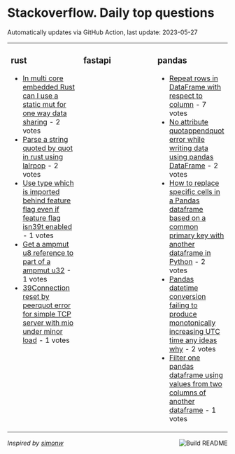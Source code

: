 # Stackoverflow. Daily top questions 

Automatically updates via GitHub Action, last update: <!-- date starts -->2023-05-27<!-- date ends -->


<table><tr><td valign="top" width="33%">

### rust
<!-- rust starts -->
* [In multi core embedded Rust can I use a static mut for one way data sharing](https://stackoverflow.com/questions/76341183/in-multi-core-embedded-rust-can-i-use-a-static-mut-for-one-way-data-sharing) - 2 votes
* [Parse a string quoted by quot in rust using lalrpop](https://stackoverflow.com/questions/76337209/parse-a-string-quoted-by-in-rust-using-lalrpop) - 2 votes
* [Use type which is imported behind feature flag even if feature flag isn39t enabled](https://stackoverflow.com/questions/76346526/use-type-which-is-imported-behind-feature-flag-even-if-feature-flag-isnt-enab) - 1 votes
* [Get a ampmut u8 reference to part of a ampmut u32](https://stackoverflow.com/questions/76337924/get-a-mut-u8-reference-to-part-of-a-mut-u32) - 1 votes
* [39Connection reset by peerquot error for simple TCP server with mio under minor load](https://stackoverflow.com/questions/76347638/connection-reset-by-peer-error-for-simple-tcp-server-with-mio-under-minor-load) - 1 votes
<!-- rust ends -->
</td><td valign="top" width="34%">


### fastapi
<!-- fastapi starts -->

<!-- fastapi ends -->
</td><td valign="top" width="34%">


### pandas
<!-- pandas starts -->
* [Repeat rows in DataFrame with respect to column](https://stackoverflow.com/questions/76337589/repeat-rows-in-dataframe-with-respect-to-column) - 7 votes
* [No attribute quotappendquot error while writing data using pandas DataFrame](https://stackoverflow.com/questions/76337429/no-attribute-append-error-while-writing-data-using-pandas-dataframe) - 2 votes
* [How to replace specific cells in a Pandas dataframe based on a common primary key with another dataframe in Python](https://stackoverflow.com/questions/76339561/how-to-replace-specific-cells-in-a-pandas-dataframe-based-on-a-common-primary-ke) - 2 votes
* [Pandas datetime conversion failing to produce monotonically increasing UTC time any ideas why](https://stackoverflow.com/questions/76348099/pandas-datetime-conversion-failing-to-produce-monotonically-increasing-utc-time) - 2 votes
* [Filter one pandas dataframe using values from two columns of another dataframe](https://stackoverflow.com/questions/76343848/filter-one-pandas-dataframe-using-values-from-two-columns-of-another-dataframe) - 1 votes
<!-- pandas ends -->
</td></tr></table>

<a href="https://github.com/hp0404/hp0404/actions"><img src="https://github.com/hp0404/hp0404/workflows/Build%20README/badge.svg" align="right" alt="Build README"></a> <p>*Inspired by  [simonw](https://github.com/simonw/simonw)*</p>
